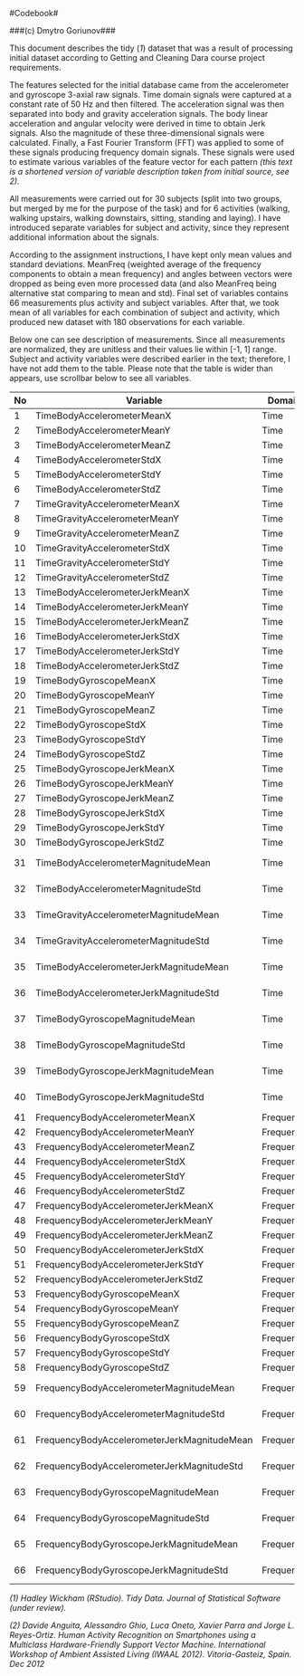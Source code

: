 #Codebook#

###(c) Dmytro Goriunov###

This document describes the tidy (*1*) dataset that was a result of processing initial dataset according to Getting and Cleaning Dara course project requirements.

The features selected for the initial database came from the accelerometer and gyroscope 3-axial raw signals. Time domain signals were captured at a constant rate of 50 Hz and then filtered. The acceleration signal was then separated into body and gravity acceleration signals. The body linear acceleration and angular velocity were derived in time to obtain Jerk signals. Also the magnitude of these three-dimensional signals were calculated. Finally, a Fast Fourier Transform (FFT) was applied to some of these signals producing frequency domain signals. These signals were used to estimate various variables of the feature vector for each pattern *(this text is a shortened version of variable description taken from initial source, see 2).*

All measurements were carried out for 30 subjects (split into two groups, but merged by me for the purpose of the task) and for 6 activities (walking, walking upstairs, walking downstairs, sitting, standing and laying). I have introduced separate variables for subject and activity, since they represent additional information about the signals.

According to the assignment instructions, I have kept only mean values and standard deviations. MeanFreq (weighted average of the frequency components to obtain a mean frequency) and angles between vectors were dropped as being even more processed data (and also MeanFreq being alternative stat comparing to mean and std). Final set of variables contains 66 measurements plus activity and subject variables. After that, we took mean of all variables for each combination of subject and activity, which produced new dataset with 180 observations for each variable.

Below one can see description of measurements. Since all measurements are normalized, they are unitless and their values lie within [-1, 1] range. Subject and activity variables were described earlier in the text; therefore, I have not add them to the table. Please note that the table is wider than appears, use scrollbar below to see all variables.

No | Variable                                    | Domain    | Source  | Sensor        | Jerk| Dimension      | Stat | Unit
---|---------------------------------------------|-----------|---------|---------------|-----|----------------|------|---------
1  | TimeBodyAccelerometerMeanX                  | Time      | Body    | Accelerometer | No  | X              | Mean | unitless
2  | TimeBodyAccelerometerMeanY                  | Time      | Body    | Accelerometer | No  | Y              | Mean | unitless
3  | TimeBodyAccelerometerMeanZ                  | Time      | Body    | Accelerometer | No  | Z              | Mean | unitless
4  | TimeBodyAccelerometerStdX                   | Time      | Body    | Accelerometer | No  | X              | Std  | unitless
5  | TimeBodyAccelerometerStdY                   | Time      | Body    | Accelerometer | No  | Y              | Std  | unitless
6  | TimeBodyAccelerometerStdZ                   | Time      | Body    | Accelerometer | No  | Z              | Std  | unitless
7  | TimeGravityAccelerometerMeanX               | Time      | Gravity | Accelerometer | No  | X              | Mean | unitless
8  | TimeGravityAccelerometerMeanY               | Time      | Gravity | Accelerometer | No  | Y              | Mean | unitless
9  | TimeGravityAccelerometerMeanZ               | Time      | Gravity | Accelerometer | No  | Z              | Mean | unitless
10 | TimeGravityAccelerometerStdX                | Time      | Gravity | Accelerometer | No  | X              | Std  | unitless
11 | TimeGravityAccelerometerStdY                | Time      | Gravity | Accelerometer | No  | Y              | Std  | unitless
12 | TimeGravityAccelerometerStdZ                | Time      | Gravity | Accelerometer | No  | Z              | Std  | unitless
13 | TimeBodyAccelerometerJerkMeanX              | Time      | Body    | Accelerometer | Yes | X              | Mean | unitless
14 | TimeBodyAccelerometerJerkMeanY              | Time      | Body    | Accelerometer | Yes | Y              | Mean | unitless
15 | TimeBodyAccelerometerJerkMeanZ              | Time      | Body    | Accelerometer | Yes | Z              | Mean | unitless
16 | TimeBodyAccelerometerJerkStdX               | Time      | Body    | Accelerometer | Yes | X              | Std  | unitless
17 | TimeBodyAccelerometerJerkStdY               | Time      | Body    | Accelerometer | Yes | Y              | Std  | unitless
18 | TimeBodyAccelerometerJerkStdZ               | Time      | Body    | Accelerometer | Yes | Z              | Std  | unitless
19 | TimeBodyGyroscopeMeanX                      | Time      | Body    | Gyroscope     | No  | X              | Mean | unitless
20 | TimeBodyGyroscopeMeanY                      | Time      | Body    | Gyroscope     | No  | Y              | Mean | unitless
21 | TimeBodyGyroscopeMeanZ                      | Time      | Body    | Gyroscope     | No  | Z              | Mean | unitless
22 | TimeBodyGyroscopeStdX                       | Time      | Body    | Gyroscope     | No  | X              | Std  | unitless
23 | TimeBodyGyroscopeStdY                       | Time      | Body    | Gyroscope     | No  | Y              | Std  | unitless
24 | TimeBodyGyroscopeStdZ                       | Time      | Body    | Gyroscope     | No  | Z              | Std  | unitless
25 | TimeBodyGyroscopeJerkMeanX                  | Time      | Body    | Gyroscope     | Yes | X              | Mean | unitless
26 | TimeBodyGyroscopeJerkMeanY                  | Time      | Body    | Gyroscope     | Yes | Y              | Mean | unitless
27 | TimeBodyGyroscopeJerkMeanZ                  | Time      | Body    | Gyroscope     | Yes | Z              | Mean | unitless
28 | TimeBodyGyroscopeJerkStdX                   | Time      | Body    | Gyroscope     | Yes | X              | Std  | unitless
29 | TimeBodyGyroscopeJerkStdY                   | Time      | Body    | Gyroscope     | Yes | Y              | Std  | unitless
30 | TimeBodyGyroscopeJerkStdZ                   | Time      | Body    | Gyroscope     | Yes | Z              | Std  | unitless
31 | TimeBodyAccelerometerMagnitudeMean          | Time      | Body    | Accelerometer | No  | NA (magnitude) | Mean | unitless
32 | TimeBodyAccelerometerMagnitudeStd           | Time      | Body    | Accelerometer | No  | NA (magnitude) | Std  | unitless
33 | TimeGravityAccelerometerMagnitudeMean       | Time      | Gravity | Accelerometer | No  | NA (magnitude) | Mean | unitless
34 | TimeGravityAccelerometerMagnitudeStd        | Time      | Gravity | Accelerometer | No  | NA (magnitude) | Std  | unitless
35 | TimeBodyAccelerometerJerkMagnitudeMean      | Time      | Body    | Accelerometer | Yes | NA (magnitude) | Mean | unitless
36 | TimeBodyAccelerometerJerkMagnitudeStd       | Time      | Body    | Accelerometer | Yes | NA (magnitude) | Std  | unitless
37 | TimeBodyGyroscopeMagnitudeMean              | Time      | Body    | Gyroscope     | No  | NA (magnitude) | Mean | unitless
38 | TimeBodyGyroscopeMagnitudeStd               | Time      | Body    | Gyroscope     | No  | NA (magnitude) | Std  | unitless
39 | TimeBodyGyroscopeJerkMagnitudeMean          | Time      | Body    | Gyroscope     | Yes | NA (magnitude) | Mean | unitless
40 | TimeBodyGyroscopeJerkMagnitudeStd           | Time      | Body    | Gyroscope     | Yes | NA (magnitude) | Std  | unitless
41 | FrequencyBodyAccelerometerMeanX             | Frequency | Body    | Accelerometer | No  | X              | Mean | unitless
42 | FrequencyBodyAccelerometerMeanY             | Frequency | Body    | Accelerometer | No  | Y              | Mean | unitless
43 | FrequencyBodyAccelerometerMeanZ             | Frequency | Body    | Accelerometer | No  | Z              | Mean | unitless
44 | FrequencyBodyAccelerometerStdX              | Frequency | Body    | Accelerometer | No  | X              | Std  | unitless
45 | FrequencyBodyAccelerometerStdY              | Frequency | Body    | Accelerometer | No  | Y              | Std  | unitless
46 | FrequencyBodyAccelerometerStdZ              | Frequency | Body    | Accelerometer | No  | Z              | Std  | unitless
47 | FrequencyBodyAccelerometerJerkMeanX         | Frequency | Body    | Accelerometer | Yes | X              | Mean | unitless
48 | FrequencyBodyAccelerometerJerkMeanY         | Frequency | Body    | Accelerometer | Yes | Y              | Mean | unitless
49 | FrequencyBodyAccelerometerJerkMeanZ         | Frequency | Body    | Accelerometer | Yes | Z              | Mean | unitless
50 | FrequencyBodyAccelerometerJerkStdX          | Frequency | Body    | Accelerometer | Yes | X              | Std  | unitless
51 | FrequencyBodyAccelerometerJerkStdY          | Frequency | Body    | Accelerometer | Yes | Y              | Std  | unitless
52 | FrequencyBodyAccelerometerJerkStdZ          | Frequency | Body    | Accelerometer | Yes | Z              | Std  | unitless
53 | FrequencyBodyGyroscopeMeanX                 | Frequency | Body    | Gyroscope     | No  | X              | Mean | unitless
54 | FrequencyBodyGyroscopeMeanY                 | Frequency | Body    | Gyroscope     | No  | Y              | Mean | unitless
55 | FrequencyBodyGyroscopeMeanZ                 | Frequency | Body    | Gyroscope     | No  | Z              | Mean | unitless
56 | FrequencyBodyGyroscopeStdX                  | Frequency | Body    | Gyroscope     | No  | X              | Std  | unitless
57 | FrequencyBodyGyroscopeStdY                  | Frequency | Body    | Gyroscope     | No  | Y              | Std  | unitless
58 | FrequencyBodyGyroscopeStdZ                  | Frequency | Body    | Gyroscope     | No  | Z              | Std  | unitless
59 | FrequencyBodyAccelerometerMagnitudeMean     | Frequency | Body    | Accelerometer | No  | NA (magnitude) | Mean | unitless
60 | FrequencyBodyAccelerometerMagnitudeStd      | Frequency | Body    | Accelerometer | No  | NA (magnitude) | Std  | unitless
61 | FrequencyBodyAccelerometerJerkMagnitudeMean | Frequency | Body    | Accelerometer | Yes | NA (magnitude) | Mean | unitless
62 | FrequencyBodyAccelerometerJerkMagnitudeStd  | Frequency | Body    | Accelerometer | Yes | NA (magnitude) | Std  | unitless
63 | FrequencyBodyGyroscopeMagnitudeMean         | Frequency | Body    | Gyroscope     | No  | NA (magnitude) | Mean | unitless
64 | FrequencyBodyGyroscopeMagnitudeStd          | Frequency | Body    | Gyroscope     | No  | NA (magnitude) | Std  | unitless
65 | FrequencyBodyGyroscopeJerkMagnitudeMean     | Frequency | Body    | Gyroscope     | Yes | NA (magnitude) | Mean | unitless
66 | FrequencyBodyGyroscopeJerkMagnitudeStd      | Frequency | Body    | Gyroscope     | Yes | NA (magnitude) | Std  | unitless

*(1) Hadley Wickham (RStudio). Tidy Data. Journal of Statistical Software (under review).*

*(2) Davide Anguita, Alessandro Ghio, Luca Oneto, Xavier Parra and Jorge L. Reyes-Ortiz. Human Activity Recognition on Smartphones using a Multiclass Hardware-Friendly Support Vector Machine. International Workshop of Ambient Assisted Living (IWAAL 2012). Vitoria-Gasteiz, Spain. Dec 2012*